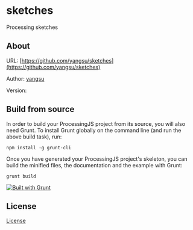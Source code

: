 sketches
========

Processing sketches

About
--------------

URL: [https://github.com/yangsu/sketches](https://github.com/yangsu/sketches)

Author: [yangsu](https://github.com/yangsu)

Version: 



Build from source
--------------

In order to build your ProcessingJS project from its source, you will also need Grunt. To install Grunt globally on the command line (and run the above build task), run:

```
npm install -g grunt-cli
```

Once you have generated your ProcessingJS project's skeleton, you can build the minified files, the documentation and the example with Grunt:

```
grunt build
```

[![Built with Grunt](https://cdn.gruntjs.com/builtwith.png)](http://gruntjs.com/)


License
--------------

[License](https://github.com/yangsu/sketches/blob/master/LICENSE)
